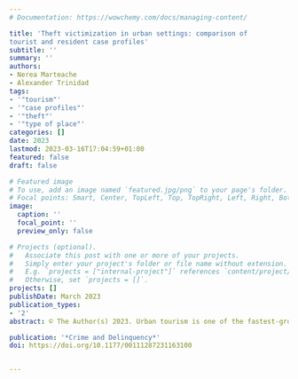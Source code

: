 ```yaml
---
# Documentation: https://wowchemy.com/docs/managing-content/

title: 'Theft victimization in urban settings: comparison of
tourist and resident case profiles'
subtitle: ''
summary: ''
authors:
- Nerea Marteache
- Alexander Trinidad
tags:
- '"tourism"'
- '"case profiles"'
- '"theft"'
- '"type of place"'
categories: []
date: 2023
lastmod: 2023-03-16T17:04:59+01:00
featured: false
draft: false

# Featured image
# To use, add an image named `featured.jpg/png` to your page's folder.
# Focal points: Smart, Center, TopLeft, Top, TopRight, Left, Right, BottomLeft, Bottom, BottomRight.
image:
  caption: ''
  focal_point: ''
  preview_only: false

# Projects (optional).
#   Associate this post with one or more of your projects.
#   Simply enter your project's folder or file name without extension.
#   E.g. `projects = ["internal-project"]` references `content/project/deep-learning/index.md`.
#   Otherwise, set `projects = []`.
projects: []
publishDate: March 2023
publication_types:
- '2'
abstract: © The Author(s) 2023. Urban tourism is one of the fastest-growing segments within the tourist sector. Although the relationship between urban tourism and crime has been well documented in the literature, a focus on the specifics of tourist victimization is lacking. This study explores thefts against urban tourists using police records for the five main tourist districts in the city of Barcelona (Spain). We apply conjunctive analysis of case configurations to a large data sample (N > 300,000) to uncover victimization case profiles and the context in which crimes are committed. Comparisons to resident victimization provide valuable insight into this problem and set new avenues for future research.

publication: '*Crime and Delinquency*'
doi: https://doi.org/10.1177/00111287231163100


---
```

